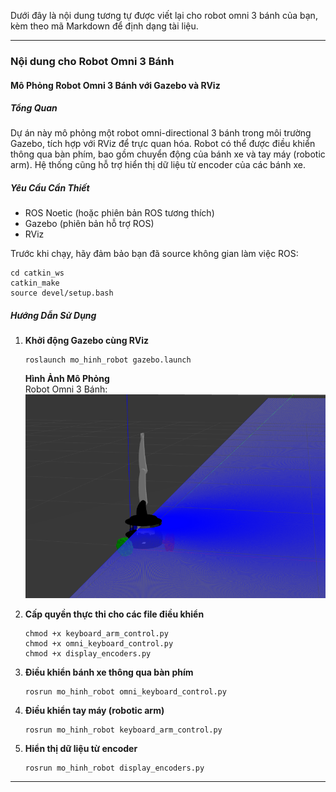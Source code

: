 Dưới đây là nội dung tương tự được viết lại cho robot omni 3 bánh của bạn, kèm theo mã Markdown để định dạng tài liệu.

---

### Nội dung cho Robot Omni 3 Bánh

#### **Mô Phỏng Robot Omni 3 Bánh với Gazebo và RViz**

##### **Tổng Quan**
Dự án này mô phỏng một robot omni-directional 3 bánh trong môi trường Gazebo, tích hợp với RViz để trực quan hóa. Robot có thể được điều khiển thông qua bàn phím, bao gồm chuyển động của bánh xe và tay máy (robotic arm). Hệ thống cũng hỗ trợ hiển thị dữ liệu từ encoder của các bánh xe.

##### **Yêu Cầu Cần Thiết**
- ROS Noetic (hoặc phiên bản ROS tương thích)
- Gazebo (phiên bản hỗ trợ ROS)
- RViz

Trước khi chạy, hãy đảm bảo bạn đã source không gian làm việc ROS:
```
cd catkin_ws
catkin_make
source devel/setup.bash
```

##### **Hướng Dẫn Sử Dụng**

1. **Khởi động Gazebo cùng RViz**
   ```
   roslaunch mo_hinh_robot gazebo.launch
   ```

   **Hình Ảnh Mô Phỏng**  
   Robot Omni 3 Bánh:
   ![](image/Gazebo.png)

3. **Cấp quyền thực thi cho các file điều khiển**
   ```
   chmod +x keyboard_arm_control.py
   chmod +x omni_keyboard_control.py
   chmod +x display_encoders.py
   ```

4. **Điều khiển bánh xe thông qua bàn phím**
   ```
   rosrun mo_hinh_robot omni_keyboard_control.py
   ```

5. **Điều khiển tay máy (robotic arm)**
   ```
   rosrun mo_hinh_robot keyboard_arm_control.py
   ```

6. **Hiển thị dữ liệu từ encoder**
   ```
   rosrun mo_hinh_robot display_encoders.py
   ```

---

